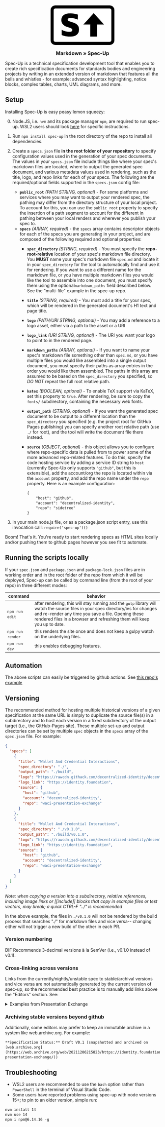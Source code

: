 

<p align="center">

<img src="./specup_logo.png">

<h3 style="display: block; margin: 0 auto; text-align: center;">Markdown » Spec-Up</h3>

</p>



Spec-Up is a technical specification development tool that enables you to create rich specification documents for standards bodies and engineering projects by writing in an extended version of markdown that features all the bells and whistles - for example: advanced syntax highlighting, notice blocks, complex tables, charts, UML diagrams, and more.

## Setup

Installing Spec-Up is easy peasy lemon squeezy:

0. Node.JS, i.e. `nvm` and its package manager `npm`, are required to run spec-up. WSL2 users should look [here](https://docs.microsoft.com/en-us/windows/dev-environment/javascript/nodejs-on-wsl#install-nvm-nodejs-and-npm) for specific instructions. 
1. Run `npm install spec-up` in the root directory of the repo to install all dependencies.
2. Create a `specs.json` file **in the root folder of your repository** to specify configuration values used in the generation of your spec documents. The values in your `specs.json` file include things like where your spec's markdown files are located, where to output the generated spec document, and various metadata values used in rendering, such as the title, logo, and repo links for each of your specs. The following are the required/optional fields supported in the `specs.json` config file:

    - **`public_root`** _(PATH STRING, optional)_ - For some platforms and services where you may want to output your rendered spec, the pathing may differ from the directory structure of your local project. To account for this, you can use the `public_root` property to specify the insertion of a path segment to account for the different in pathing between your local renders and wherever you publish your spec to.
    - **`specs`** _(ARRAY, required)_ - the `specs` array contains descriptor objects for each of the specs you are generating in your project, and are composed of the following required and optional properties:
        - **`spec_directory`** _(STRING, required)_ - You must specify the **repo-root-relative** location of your spec's markdown file directory. You ****MUST**** name your spec's markdown file `spec.md` and locate it in your `spec_directory` for the tool to automatically find and use it for rendering. If you want to use a different name for the markdown file, or you have multiple markdown files you would like the tool to assemble into one document, you must specify them using the optional`markdown_paths` field described below. See the "multi-file" example in the spec-up repo.
        - **`title`** _(STRING, required)_ - You must add a title for your spec, which will be rendered in the generated document's H1 text and page title.
        - **`logo`** _(PATH/URI STRING, optional)_ - You may add a reference to a logo asset, either via a path to the asset or a URI
        - **`logo_link`** _(URI STRING, optional)_ - The URI you want your logo to point to in the rendered page.
        - **`markdown_paths`** _(ARRAY, optional)_ - If you want to name your spec's markdown file something other than `spec.md`, or you have multiple files you would like assembled into a single output document, you must specify their paths as array entries in the order you would like them assembled. The paths in this array are assumed to be based on the `spec_directory` you specified, so _DO NOT_ repeat the full root relative path.
        - **`katex`** _(BOOLEAN, optional)_ - To enable TeX support via KaTeX, set this property to `true`. After rendering, be sure to copy the `fonts/` subdirectory, containing the necessary web fonts.
        - **`output_path`** _(STRING, optional)_ - If you want the generated spec document to be output to a different location than the `spec_directory` you specified (e.g. the project root for GitHub Pages publishing) you can specify another root relative path (use `./` for root), and the tool will write the document file there instead.
        - **`source`** _(OBJECT, optional)_ - this object allows you to configure where repo-specific data is pulled from to power some of the more advanced repo-related features. To do this, specify the code hosting service by adding a service ID string to `host` (currently Spec-Up only supports `"github"`, but this is extensible), add the account/org the repo is located within via the `account` property, and add the repo name under the `repo` property. Here is an example configuration:

            ```
            {
                "host": "github",
                "account": "decentralized-identity",
                "repo": "sidetree"
            }
            ```
3. In your main node.js file, or as a package.json script entry, use this invocation call: `require('spec-up')()`

Boom! That's it. You're ready to start rendering specs as HTML sites locally and/or pushing them to github pages however you see fit to automate.

## Running the scripts locally

If your `spec.json` and `package.json` and `package-lock.json` files are in working order and in the root folder of the repo from which it will be deployed, Spec-up can be called by command line (from the root of your repo) in three different modes:

|command|behavior|
|---|---|
|`npm run edit`|after rendering, this will stay running and the `gulp` library will watch the source files in your spec directory/ies for changes and re-render any time you save a file. Opening these rendered files in a browser and refreshing them will keep you up to date.|
|`npm run render`|this renders the site once and does not keep a gulpy watch on the underlying files.|
|`npm run dev`|this enables debugging features.|

## Automation

The above scripts can easily be triggered by github actions.  See [this repo's example](https://github.com/decentralized-identity/spec-up/blob/master/.github/workflows/render-specs.yml)

## Versioning

The recommended method for hosting multiple historical versions of a given specification at the same URL is simply to duplicate the source file(s) in a subdirectory and to host each version in a fixed subdirectory of the output target (i.e., the GitHub-Pages site). These multiple set-up and output directories can be set by multiple `spec` objects in the `specs` array of the `spec.json` file. For example:

```json
{
  "specs": [
    {
      "title": "Wallet And Credential Interactions",
      "spec_directory": "./",
      "output_path": "./build",
      "logo": "https://rawcdn.githack.com/decentralized-identity/decentralized-identity.github.io/a3ca39717e440302d1fd99a796e7f00e1c42eb2d/images/logo-flat.svg",
      "logo_link": "https://identity.foundation",
      "source": {
        "host": "github",
        "account": "decentralized-identity",
        "repo": "waci-presentation-exchange"
      }
    },
    {
      "title": "Wallet And Credential Interactions",
      "spec_directory": "./v0.1.0",
      "output_path": "./build/v0.1.0",
      "logo": "https://rawcdn.githack.com/decentralized-identity/decentralized-identity.github.io/a3ca39717e440302d1fd99a796e7f00e1c42eb2d/images/logo-flat.svg",
      "logo_link": "https://identity.foundation",
      "source": {
        "host": "github",
        "account": "decentralized-identity",
        "repo": "waci-presentation-exchange"
      }
    }   
  ]
}
```
*Note: when copying a version into a subdirectory, relative references, including image links or [[include]] blocks that copy in example files or test vectors, may break; a quick CTRL-F "../" is recommended*

In the above example, the files in `./v0.1.0` will not be rendered by the build process that searches "./" for markdown files and vice versa-- changing either will not trigger a new build of the other in each PR.

### Version numbering

DIF Recommends 3-decimal versions à la SemVer (i.e., v0.1.0 instead of v0.1).

### Cross-linking across versions

Links from the currently/nightly/unstable spec to stable/archival versions and vice versa are not automatically generated by the current version of spec-up, so the recommended best practice is to manually add links above the "Editors" section.  See:

<details><summary>Examples from Presentation Exchange</summary>

Unstable version:
```
Presentation Exchange 2.0.0
==================

**Specification Status:** Working Group Draft

**Latest Draft:**
  [identity.foundation/presentation-exchange](https://identity.foundation/presentation-exchange)

**Ratified Versions:**
~ **v1.0.0** - [https://identity.foundation/presentation-exchange/spec/v1.0.0](https://identity.foundation/presentation-exchange/spec/v1.0.0)

```

Stable Version:
```
Presentation Exchange v1.0.0
==================

**Specification Status:** DIF Ratified Specification

**Latest Draft:**
  [identity.foundation/presentation-exchange](https://identity.foundation/presentation-exchange)
```
</details>

### Archiving stable versions beyond github

Additionally, some editors may prefer to keep an immutable archive in a system like web.archive.org.  For example:

```
**Specification Status:** Draft V0.1 (snapshotted and archived on [web.archive.org](https://web.archive.org/web/20211206215823/https://identity.foundation/waci-presentation-exchange/))
```

## Troubleshooting

- WSL2 users are recommended to use the `bash` option rather than `PowerShell` in the terminal of Visual Studio Code.
- Some users have reported problems using spec-up with node versions 15+; to pin to an older version, simple run:
```
nvm install 14
nvm use 14
npm i npm@6.14.16 -g
```
